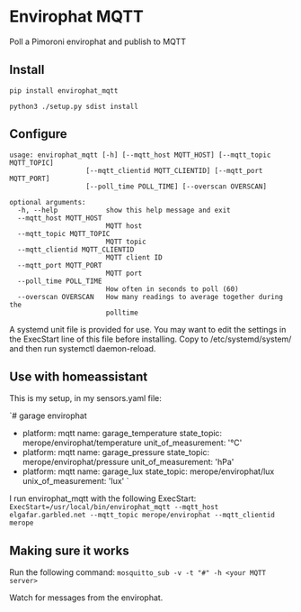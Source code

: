 # Envirophat MQTT
Poll a Pimoroni envirophat and publish to MQTT

## Install

`pip install envirophat_mqtt`

`python3 ./setup.py sdist install`

## Configure

    usage: envirophat_mqtt [-h] [--mqtt_host MQTT_HOST] [--mqtt_topic MQTT_TOPIC]
                       [--mqtt_clientid MQTT_CLIENTID] [--mqtt_port MQTT_PORT]
                       [--poll_time POLL_TIME] [--overscan OVERSCAN]

    optional arguments:
      -h, --help            show this help message and exit
      --mqtt_host MQTT_HOST
                            MQTT host
      --mqtt_topic MQTT_TOPIC
                            MQTT topic
      --mqtt_clientid MQTT_CLIENTID
                            MQTT client ID
      --mqtt_port MQTT_PORT
                            MQTT port
      --poll_time POLL_TIME
                            How often in seconds to poll (60)
      --overscan OVERSCAN   How many readings to average together during the
                            polltime


A systemd unit file is provided for use.  You may want to edit the settings
in the ExecStart line of this file before installing.  Copy to /etc/systemd/system/ and then run systemctl daemon-reload.

## Use with homeassistant

This is my setup, in my sensors.yaml file:

`# garage envirophat
- platform: mqtt
  name: garage_temperature
  state_topic: merope/envirophat/temperature
  unit_of_measurement: '°C'
- platform: mqtt
  name: garage_pressure
  state_topic: merope/envirophat/pressure
  unit_of_measurement: 'hPa'
- platform: mqtt
  name: garage_lux
  state_topic: merope/envirophat/lux
  unix_of_measurement: 'lux'
`

I run envirophat_mqtt with the following ExecStart:
`ExecStart=/usr/local/bin/envirophat_mqtt --mqtt_host elgafar.garbled.net --mqtt_topic merope/envirophat --mqtt_clientid merope
`

## Making sure it works
Run the following command:
`mosquitto_sub -v -t "#" -h <your MQTT server>`

Watch for messages from the envirophat.

